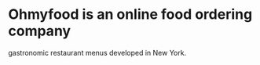 # Ohmyfood is an online food ordering company

gastronomic restaurant menus developed in New York.


